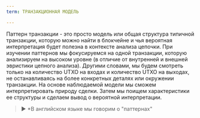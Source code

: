 ```yaml
---
term: ТРАНЗАКЦИОННАЯ МОДЕЛЬ

---
```

Паттерн транзакции - это просто модель или общая структура типичной транзакции, которую можно найти в блокчейне и чья вероятная интерпретация будет полезна в контексте анализа цепочки. При изучении паттернов мы фокусируемся на одной транзакции, которую анализируем на высоком уровне (в отличие от внутренней и внешней эвристики цепного анализа). Другими словами, мы будем смотреть только на количество UTXO на входах и количество UTXO на выходах, не останавливаясь на более конкретных деталях или окружении транзакции. На основе наблюдаемой модели мы сможем интерпретировать природу сделки. Затем мы поищем характеристики ее структуры и сделаем вывод о вероятной интерпретации.

> ► *В английском языке мы говорим о "паттернах"